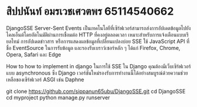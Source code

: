 # สิปปนันท์ อมรเวชเศวตพร 65114540662
DjangoSSE
Server-Sent Events เป็นเทคโนโลยีที่เซิร์ฟเวอร์สามารถส่งการอัปเดตข้อมูลไปยังไคลเอ็นต์โดยอัตโนมัติผ่านการเชื่อมต่อ HTTP ที่คงอยู่ตลอดเวลา เหมาะสำหรับการแจ้งเตือนแบบเรียลไทม์ การอัปเดตข่าวสาร หรือการแสดงผลข้อมูลที่เปลี่ยนแปลงบ่อย SSE ใช้ JavaScript API ที่ชื่อ EventSource ในการรับข้อมูล และรองรับเบราว์เซอร์หลัก ๆ ได้แก่ Firefox, Chrome, Opera, Safari และ Edge 

How to how to implement in django
ในการใช้ SSE ใน Django คุณต้องมีเว็บเซิร์ฟเวอร์แบบ asynchronous ซึ่ง Django เวอร์ชันใหม่รองรับการทำงานนี้ได้อย่างสมบูรณ์ด้วยความช่วยเหลือของเซิร์ฟเวอร์ ASGI เช่น Daphne

git clone https://github.com/sippanun65ubu/DjangoSSE.git
cd DjangoSSE
cd myproject
python manage.py runserver
